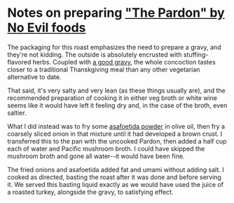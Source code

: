 # Notes on preparing ["The Pardon" by No Evil foods](https://www.noevilfoods.com/products/the-pardon/)

The packaging for this roast emphasizes the need to prepare a gravy, and they're not kidding. The outside is absolutely encrusted with stuffing-flavored herbs. Coupled with [a good gravy](2020-11-26-mushroom-gravy.md), the whole concoction tastes closer to a traditional Thanskgiving meal than any other vegetarian alternative to date.

That said, it's very salty and very lean (as these things usually are), and the recommended preparation of cooking it in either veg broth or white wine seems like it would have left it feeling dry and, in the case of the broth, even saltier.

What I did instead was to fry some [asafoetida powder](https://en.wikipedia.org/wiki/Asafoetida) in olive oil, then fry a coarsely sliced onion in that mixture until it had developed a brown crust. I transferred this to the pan with the uncooked Pardon, then added a half cup each of water and Pacific mushroom broth. I could have skipped the mushroom broth and gone all water--it would have been fine.

The fried onions and asafoetida added fat and umami without adding salt. I cooked as directed, basting the roast after it was done and before serving it. We served this basting liquid exactly as we would have used the juice of a roasted turkey, alongside the gravy, to satisfying effect.
